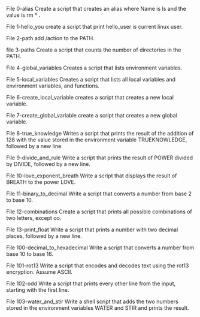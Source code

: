 File 0-alias Create a script that creates an alias  where Name is ls and the value is rm * .

File 1-hello_you create a script that print hello_user is current linux user.

File 2-path add /action to the PATH.

file 3-paths Create a script that counts the number of directories in the PATH.

File 4-global_variables Creates a script that lists environment variables.

File 5-local_variables Creates a script that lists all local variables and environment variables, and functions.

File 6-create_local_variable creates a script that creates a new local variable.

File 7-create_global_variable create a script that creates a new global variable.

File 8-true_knowledge Writes a script that prints the result of the addition of 128 with the value stored in the environment variable TRUEKNOWLEDGE, followed by a new line.

File 9-divide_and_rule Write a script that prints the result of POWER divided by DIVIDE, followed by a new line.

File 10-love_exponent_breath Write a script that displays the result of BREATH to the power LOVE.

File 11-binary_to_decimal Write a script that converts a number from base 2 to base 10.

File 12-combinations Create a script that prints all possible combinations of two letters, except oo.

File 13-print_float Write a script that prints a number with two decimal places, followed by a new line.

File 100-decimal_to_hexadecimal Write a script that converts a number from base 10 to base 16.

File 101-rot13 Write a script that encodes and decodes text using the rot13 encryption. Assume ASCII.

File 102-odd Write a script that prints every other line from the input, starting with the first line.

File 103-water_and_stir Write a shell script that adds the two numbers stored in the environment variables WATER and STIR and prints the result.